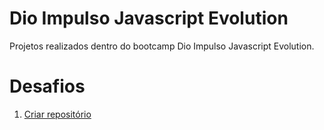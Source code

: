 # Dio Impulso Javascript Evolution
Projetos realizados dentro do bootcamp Dio Impulso Javascript Evolution.

# Desafios
1. [Criar repositório](https://github.com/rafaellacintra/dio-bootcamp-javascript-evolution)
